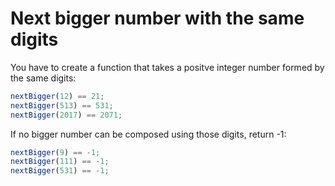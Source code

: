 # Next bigger number with the same digits

You have to create a function that takes a positve integer number formed by the same digits:

```js
nextBigger(12) == 21;
nextBigger(513) == 531;
nextBigger(2017) == 2071;
```

If no bigger number can be composed using those digits, return -1:

```js
nextBigger(9) == -1;
nextBigger(111) == -1;
nextBigger(531) == -1;
```
